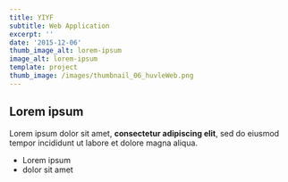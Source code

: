 ```yaml
---
title: YIYF
subtitle: Web Application
excerpt: ''
date: '2015-12-06'
thumb_image_alt: lorem-ipsum
image_alt: lorem-ipsum
template: project
thumb_image: /images/thumbnail_06_huvleWeb.png
---
```

## Lorem ipsum

Lorem ipsum dolor sit amet, **consectetur adipiscing elit**, sed do eiusmod tempor incididunt ut labore et dolore magna aliqua.

- Lorem ipsum
- dolor sit amet